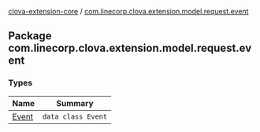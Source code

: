 [clova-extension-core](../index.md) / [com.linecorp.clova.extension.model.request.event](./index.md)

## Package com.linecorp.clova.extension.model.request.event

### Types

| Name | Summary |
|---|---|
| [Event](-event/index.md) | `data class Event` |
